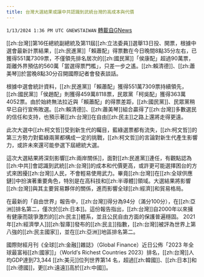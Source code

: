 ```yaml
---
title: 台灣大選結果或讓中共認識到武統台灣的高成本與代價
---
```

`1/13/2024 1:36 PM UTC GNEWSTAIWAN` [轉載自GNews](https://gnews.org/articles/2215627)





[[zh:台灣]]第16任總統副總統及第11屆[[zh:立法委員]]選舉13日投、開票，根據中選會最新計票結果，[[zh:民進黨]]「賴蕭配」得票數在今日晚間8點35分左右，已獲得551萬7309票，不僅領先排名居次的[[zh:國民黨]]「侯康配」超過90萬票，距離外界預估的560萬「當選得票門檻」，只差一步之遙。[[zh:賴清德]]、[[zh:蕭美琴]]於當晚8點30分召開國際記者會發表談話。  

根據中選會統計資料，[[zh:民進黨]]「賴蕭配」獲得551萬7309票持續領先，[[zh:國民黨]]「侯趙配」則獲得459萬8118票，民眾黨「柯吳配」獲得363萬4052票。由於始終無法拉近與「賴蕭配」的得票差距，[[zh:國民黨]]、民眾黨稍早已自行宣佈敗選。[[zh:賴清德]]、[[zh:蕭美琴]]組合贏得了[[zh:台灣]]多數選民的信任和支持，也預示著[[zh:台灣]]在自由[[zh:民主]]之路上還將走得更遠。

  
  

此次大選中[[zh:柯文哲]]受到新生代的矚目，藍綠選票都有流失，[[zh:柯文哲]]的第三方勢力對藍綠兩黨都構成一定的挑戰，[[zh:柯文哲]]的言論對新生代產生影響力，或許未來還可能參選下屆總統大選。

  
  

這次大選結果將深刻影響[[zh:兩岸關係]]，面對[[zh:民進黨]]連任，有觀點認為[[zh:中共]]會認識到武統[[zh:台灣]]的成本和代價更高，或許更可能選擇困台的方式來困擾[[zh:台灣]]人民，不會輕易使用武力。畢竟[[zh:台灣]]在[[zh:全球供應鏈]]中扮演著重要角色，特別是在高科技和[[zh:半導體]]領域。大選結果將影響[[zh:台灣]]與其主要貿易夥伴的關係，進而影響全球[[zh:經濟]]和貿易格局。

  

在最新的「自由世界」報告中，[[zh:台灣]]得分為94分（滿分100分），在[[zh:亞洲]]排名第二，僅次於[[zh:日本]]。這份報告指出，[[zh:台灣]]自2000年以來擁有健康而競爭激烈的[[zh:民主]]體系，並且公民自由方面的保護普遍穩固。 2021年[[zh:經濟學人]][[zh:智庫]]發布的[[zh:民主]]指數，[[zh:台灣]]被評為世界上第八強的[[zh:民主國家]]，並在[[zh:亞洲]]地區排名第二。

  

國際財經月刊《全球[[zh:金融]]雜誌》（Global Finance）近日公佈「2023 年全球最富裕[[zh:國家]]」（World′s Richest Countries 2023）排名，[[zh:台灣]]人均GDP達到73,344 [[zh:美元]]位列世界第14 名，超過[[zh:韓國]]、[[zh:日本]]和[[zh:德國]]，更[[zh:遠遠]]高於[[zh:中國]]。


